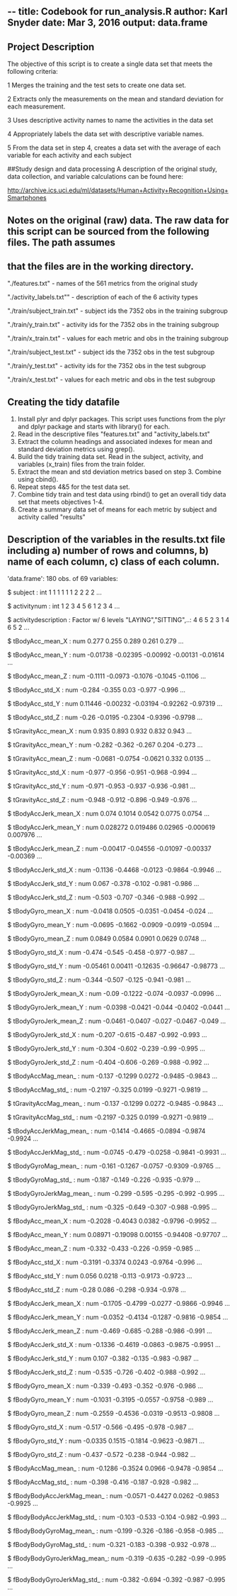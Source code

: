 --
title:  Codebook for run_analysis.R
author: Karl Snyder
date:   Mar 3, 2016
output:
  data.frame
---
  
## Project Description
The objective of this script is to create a single data set that meets the following criteria:

1 Merges the training and the test sets to create one data set.

2 Extracts only the measurements on the mean and standard deviation for each measurement.

3 Uses descriptive activity names to name the activities in the data set 

4 Appropriately labels the data set with descriptive variable names. 

5 From the data set in step 4, creates a data set with the average of each variable for each activity and each subject

##Study design and data processing
A description of the original study, data collection, and variable calculations can be found here:

http://archive.ics.uci.edu/ml/datasets/Human+Activity+Recognition+Using+Smartphones

## Notes on the original (raw) data. The raw data for this script can be sourced from the following files. The path assumes
## that the files are in the working directory.

"./features.txt" - names of the 561 metrics from the original study

"./activity_labels.txt"" - description of each of the 6 activity types

"./train/subject_train.txt" - subject ids the 7352 obs in the training subgroup

"./train/y_train.txt" - activity ids for the 7352 obs in the training subgroup

"./train/x_train.txt" - values for each metric and obs in the training subgroup

"./train/subject_test.txt" - subject ids the 7352 obs in the test subgroup

"./train/y_test.txt" - activity ids for the 7352 obs in the test subgroup

"./train/x_test.txt" - values for each metric and obs in the test subgroup

## Creating the tidy datafile

1. Install plyr and dplyr packages. This script uses functions from the plyr and dplyr package and starts with library() for each.
2. Read in the descriptive files "features.txt" and "activity_labels.txt"
3. Extract the column headings and associated indexes for mean and standard deviation metrics using grep().
4. Build the tidy training data set.  Read in the subject, activity, and variables (x_train) files from the train folder.  
5. Extract the mean and std deviation metrics based on step 3. Combine using cbind().
6. Repeat steps 4&5 for the test data set.
7. Combine tidy train and test data using rbind() to get an overall tidy data set that meets objectives 1-4.
8. Create a summary data set of means for each metric by subject and activity called "results"

## Description of the variables in the results.txt file including a) number of rows and columns, b) name of each column, c) class of each column.

'data.frame':	180 obs. of  69 variables:

 $ subject                   : int  1 1 1 1 1 1 2 2 2 2 ...

 $ activitynum               : int  1 2 3 4 5 6 1 2 3 4 ...

 $ activitydescription       : Factor w/ 6 levels "LAYING","SITTING",..: 4 6 5 2 3 1 4 6 5 2 ...

 $ tBodyAcc_mean_X           : num  0.277 0.255 0.289 0.261 0.279 ...

 $ tBodyAcc_mean_Y           : num  -0.01738 -0.02395 -0.00992 -0.00131 -0.01614 ...

 $ tBodyAcc_mean_Z           : num  -0.1111 -0.0973 -0.1076 -0.1045 -0.1106 ...

 $ tBodyAcc_std_X            : num  -0.284 -0.355 0.03 -0.977 -0.996 ...

 $ tBodyAcc_std_Y            : num  0.11446 -0.00232 -0.03194 -0.92262 -0.97319 ...

 $ tBodyAcc_std_Z            : num  -0.26 -0.0195 -0.2304 -0.9396 -0.9798 ...

 $ tGravityAcc_mean_X        : num  0.935 0.893 0.932 0.832 0.943 ...

 $ tGravityAcc_mean_Y        : num  -0.282 -0.362 -0.267 0.204 -0.273 ...

 $ tGravityAcc_mean_Z        : num  -0.0681 -0.0754 -0.0621 0.332 0.0135 ...

 $ tGravityAcc_std_X         : num  -0.977 -0.956 -0.951 -0.968 -0.994 ...

 $ tGravityAcc_std_Y         : num  -0.971 -0.953 -0.937 -0.936 -0.981 ...

 $ tGravityAcc_std_Z         : num  -0.948 -0.912 -0.896 -0.949 -0.976 ...

 $ tBodyAccJerk_mean_X       : num  0.074 0.1014 0.0542 0.0775 0.0754 ...

 $ tBodyAccJerk_mean_Y       : num  0.028272 0.019486 0.02965 -0.000619 0.007976 ...

 $ tBodyAccJerk_mean_Z       : num  -0.00417 -0.04556 -0.01097 -0.00337 -0.00369 ...

 $ tBodyAccJerk_std_X        : num  -0.1136 -0.4468 -0.0123 -0.9864 -0.9946 ...

 $ tBodyAccJerk_std_Y        : num  0.067 -0.378 -0.102 -0.981 -0.986 ...

 $ tBodyAccJerk_std_Z        : num  -0.503 -0.707 -0.346 -0.988 -0.992 ...

 $ tBodyGyro_mean_X          : num  -0.0418 0.0505 -0.0351 -0.0454 -0.024 ...

 $ tBodyGyro_mean_Y          : num  -0.0695 -0.1662 -0.0909 -0.0919 -0.0594 ...

 $ tBodyGyro_mean_Z          : num  0.0849 0.0584 0.0901 0.0629 0.0748 ...

 $ tBodyGyro_std_X           : num  -0.474 -0.545 -0.458 -0.977 -0.987 ...

 $ tBodyGyro_std_Y           : num  -0.05461 0.00411 -0.12635 -0.96647 -0.98773 ...

 $ tBodyGyro_std_Z           : num  -0.344 -0.507 -0.125 -0.941 -0.981 ...

 $ tBodyGyroJerk_mean_X      : num  -0.09 -0.1222 -0.074 -0.0937 -0.0996 ...

 $ tBodyGyroJerk_mean_Y      : num  -0.0398 -0.0421 -0.044 -0.0402 -0.0441 ...

 $ tBodyGyroJerk_mean_Z      : num  -0.0461 -0.0407 -0.027 -0.0467 -0.049 ...

 $ tBodyGyroJerk_std_X       : num  -0.207 -0.615 -0.487 -0.992 -0.993 ...

 $ tBodyGyroJerk_std_Y       : num  -0.304 -0.602 -0.239 -0.99 -0.995 ...

 $ tBodyGyroJerk_std_Z       : num  -0.404 -0.606 -0.269 -0.988 -0.992 ...

 $ tBodyAccMag_mean_         : num  -0.137 -0.1299 0.0272 -0.9485 -0.9843 ...

 $ tBodyAccMag_std_          : num  -0.2197 -0.325 0.0199 -0.9271 -0.9819 ...

 $ tGravityAccMag_mean_      : num  -0.137 -0.1299 0.0272 -0.9485 -0.9843 ...

 $ tGravityAccMag_std_       : num  -0.2197 -0.325 0.0199 -0.9271 -0.9819 ...

 $ tBodyAccJerkMag_mean_     : num  -0.1414 -0.4665 -0.0894 -0.9874 -0.9924 ...

 $ tBodyAccJerkMag_std_      : num  -0.0745 -0.479 -0.0258 -0.9841 -0.9931 ...

 $ tBodyGyroMag_mean_        : num  -0.161 -0.1267 -0.0757 -0.9309 -0.9765 ...

 $ tBodyGyroMag_std_         : num  -0.187 -0.149 -0.226 -0.935 -0.979 ...

 $ tBodyGyroJerkMag_mean_    : num  -0.299 -0.595 -0.295 -0.992 -0.995 ...

 $ tBodyGyroJerkMag_std_     : num  -0.325 -0.649 -0.307 -0.988 -0.995 ...

 $ fBodyAcc_mean_X           : num  -0.2028 -0.4043 0.0382 -0.9796 -0.9952 ...

 $ fBodyAcc_mean_Y           : num  0.08971 -0.19098 0.00155 -0.94408 -0.97707 ...

 $ fBodyAcc_mean_Z           : num  -0.332 -0.433 -0.226 -0.959 -0.985 ...

 $ fBodyAcc_std_X            : num  -0.3191 -0.3374 0.0243 -0.9764 -0.996 ...

 $ fBodyAcc_std_Y            : num  0.056 0.0218 -0.113 -0.9173 -0.9723 ...

 $ fBodyAcc_std_Z            : num  -0.28 0.086 -0.298 -0.934 -0.978 ...

 $ fBodyAccJerk_mean_X       : num  -0.1705 -0.4799 -0.0277 -0.9866 -0.9946 ...

 $ fBodyAccJerk_mean_Y       : num  -0.0352 -0.4134 -0.1287 -0.9816 -0.9854 ...

 $ fBodyAccJerk_mean_Z       : num  -0.469 -0.685 -0.288 -0.986 -0.991 ...

 $ fBodyAccJerk_std_X        : num  -0.1336 -0.4619 -0.0863 -0.9875 -0.9951 ...

 $ fBodyAccJerk_std_Y        : num  0.107 -0.382 -0.135 -0.983 -0.987 ...

 $ fBodyAccJerk_std_Z        : num  -0.535 -0.726 -0.402 -0.988 -0.992 ...

 $ fBodyGyro_mean_X          : num  -0.339 -0.493 -0.352 -0.976 -0.986 ...

 $ fBodyGyro_mean_Y          : num  -0.1031 -0.3195 -0.0557 -0.9758 -0.989 ...

 $ fBodyGyro_mean_Z          : num  -0.2559 -0.4536 -0.0319 -0.9513 -0.9808 ...

 $ fBodyGyro_std_X           : num  -0.517 -0.566 -0.495 -0.978 -0.987 ...

 $ fBodyGyro_std_Y           : num  -0.0335 0.1515 -0.1814 -0.9623 -0.9871 ...

 $ fBodyGyro_std_Z           : num  -0.437 -0.572 -0.238 -0.944 -0.982 ...

 $ fBodyAccMag_mean_         : num  -0.1286 -0.3524 0.0966 -0.9478 -0.9854 ...

 $ fBodyAccMag_std_          : num  -0.398 -0.416 -0.187 -0.928 -0.982 ...

 $ fBodyBodyAccJerkMag_mean_ : num  -0.0571 -0.4427 0.0262 -0.9853 -0.9925 ...

 $ fBodyBodyAccJerkMag_std_  : num  -0.103 -0.533 -0.104 -0.982 -0.993 ...

 $ fBodyBodyGyroMag_mean_    : num  -0.199 -0.326 -0.186 -0.958 -0.985 ...

 $ fBodyBodyGyroMag_std_     : num  -0.321 -0.183 -0.398 -0.932 -0.978 ...

 $ fBodyBodyGyroJerkMag_mean_: num  -0.319 -0.635 -0.282 -0.99 -0.995 ...

 $ fBodyBodyGyroJerkMag_std_ : num  -0.382 -0.694 -0.392 -0.987 -0.995 ...
